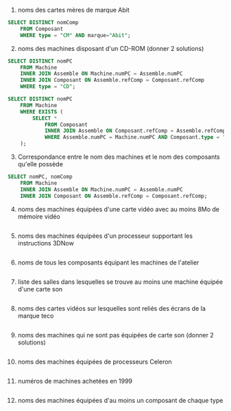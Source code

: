 1. noms des cartes mères de marque Abit

```sql
SELECT DISTINCT nomComp
    FROM Composant
    WHERE type = "CM" AND marque="Abit";
```

2. noms des machines disposant d'un CD-ROM (donner 2 solutions)

```sql
SELECT DISTINCT nomPC
    FROM Machine
    INNER JOIN Assemble ON Machine.numPC = Assemble.numPC
    INNER JOIN Composant ON Assemble.refComp = Composant.refComp
    WHERE type = "CD";
```

```sql
SELECT DISTINCT nomPC
    FROM Machine
    WHERE EXISTS (
        SELECT * 
            FROM Composant
            INNER JOIN Assemble ON Composant.refComp = Assemble.refComp
            WHERE Assemble.numPC = Machine.numPC AND Composant.type = "CD"
    );
```

3. Correspondance entre le nom des machines et le nom des composants qu'elle possède

```sql
SELECT nomPC, nomComp
    FROM Machine
    INNER JOIN Assemble ON Machine.numPC = Assemble.numPC
    INNER JOIN Composant ON Assemble.refComp = Composant.refComp;
```

4. noms des machines équipées d'une carte vidéo avec au moins 8Mo de mémoire vidéo

```sql

```

5. noms des machines équipées d'un processeur supportant les instructions 3DNow

```sql

```

6. noms de tous les composants équipant les machines de l'atelier

```sql

```

7. liste des salles dans lesquelles se trouve au moins une machine équipée d'une carte son

```sql

```

8. noms des cartes vidéos sur lesquelles sont reliés des écrans de la marque teco

```sql

```

9. noms des machines qui ne sont pas équipées de carte son (donner 2 solutions)

```sql

```

10. noms des machines équipées de processeurs Celeron

```sql

```

11. numéros de machines achetées en 1999

```sql

```

12. noms des machines équipées d'au moins un composant de chaque type

```sql

```
